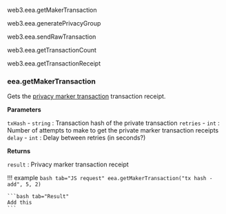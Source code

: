 web3.eea.getMakerTransaction

web3.eea.generatePrivacyGroup 

web3.eea.sendRawTransaction 

web3.eea.getTransactionCount 

web3.eea.getTransactionReceipt 



### eea.getMakerTransaction

Gets the [privacy marker transaction](../Privacy/Private-Transaction-Processing.md) transaction receipt.

**Parameters**

`txHash` - `string` : Transaction hash of the private transaction
`retries` - `int` : Number of attempts to make to get the private marker transaction receipts 
`delay` - `int` : Delay between retries (in seconds?)

**Returns**

`result` : Privacy marker transaction receipt  

!!! example
    ```bash tab="JS request"
    eea.getMakerTransaction("tx hash -add", 5, 2)
    ```
    
    ```bash tab="Result"
    Add this
    ```